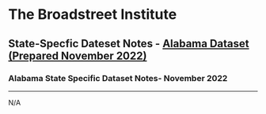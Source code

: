 # The Broadstreet Institute

## State-Specfic Dateset Notes - [Alabama Dataset (Prepared November 2022)](https://github.com/BroadStreet-Health/Community-Health-Needs-Assessments)

### Alabama State Specific Dataset Notes- November 2022

---

N/A
